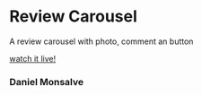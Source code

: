 # Review Carousel

A review carousel with photo, comment an button

[watch it live!](https://daniel-monsalve-villegas.github.io/review-carousel)

### Daniel Monsalve
